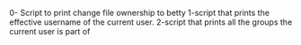 0- Script to print change file ownership to betty
1-script that prints the effective username of the current user.
2-script that prints all the groups the current user is part of
